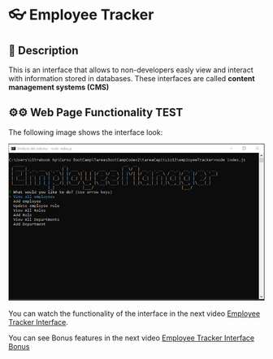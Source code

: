 #  👓 Employee Tracker

## 📄 Description

This is an interface that allows to non-developers easly view and interact with information stored in databases. These interfaces are called **content management systems (CMS)**

## ⚙⚙ Web Page Functionality TEST

The following image shows the interface look:

![Employee Tracker interface](./images/menuEmployeeTracker.png)

You can watch the functionality of the interface in the next video [Employee Tracker Interface](https://youtu.be/XPmssXGg2cI).

You can see Bonus features in the next video [Employee Tracker Interface Bonus](https://youtu.be/PPbiWZ9kh9E)
